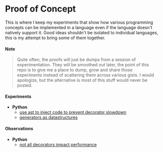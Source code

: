 # Proof of Concept

This is where I keep my experiments that show how various programming concepts can be implemented in a language even if the language doesn't natively support it. Good ideas shouldn't be isolated to individual languages, this is my attempt to bring some of them together.

#### Note

> Quite often, the proofs will just be dumps from a session of experimentation. They will be smoothed out later, the point of this repo is to give me a place to dump, grow and share those experiments instead of scattering them across various gists. I would apologize, but the alternative is most of this stuff would never be posted.

#### Experiments

- __Python__
  - [use ast to inject code to prevent decorator slowdown](/python/experiment.use_ast_to_inject_code_to_prevent_decorator_slowdown.md)
  - [generators as datastructures](/python/experiment.generators_as_datastructures.md)
  
#### Observations

- __Python__
  - [not all decorators impact performance](/python/observation.not_all_decorators_impact_performance.md)
  
